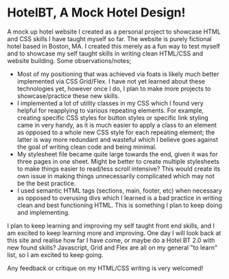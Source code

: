 # HotelBT, A Mock Hotel Design!
A mock up hotel website I created as a personal project to showcase HTML and CSS skills I have taught myself so far. The website is purely fictional hotel based in Boston, MA. I created this merely as a fun way to test myself and to showcase my self taught skills in writing clean HTML/CSS and website building. Some observations/notes;

<ul>
  <li> Most of my positioning that was achieved via foats is likely much better implemented via CSS Grid/Flex. I have not yet learned about these technologies yet, however once I do, I plan to make more projects to showcase/practice these new skills.</li>
  <li>I implemented a lot of utility classes in my CSS which I found very helpful for reapplying to various repeating elements. For example, creating specific CSS styles for button styles or specific link styling came in very handy, as it is much easier to apply a class to an element as opposed to a whole new CSS style for each repeating element; the latter is way more redundant and wasteful which I believe goes against the goal of writing clean code and being minimal.
  <li> My stylesheet file became quite large towards the end, given it was for three pages in one sheet. Might be better to create multiple stylesheets to make things easier to read/less scroll intensive? This would create its own issue in making things unnecessarily complicated which may not be the best practice.</li>
  <li>I used semantic HTML tags (sections, main, footer, etc) when necessary as opposed to overusing divs which I learned is a bad practice in writing clean and best functioning HTML. This is something I plan to keep doing and implementing.</li>
</ul>
  
  I plan to keep learning and improving my self taught front end skills, and I am excited to keep learning more and improving. One day I will look back at this site and realise how far I have come, or maybe do a Hotel BT 2.0 with new found skills? Javascript, Grid and Flex are all on my general "to learn" list, so I am excited to keep going.
  
Any feedback or critique on my HTML/CSS writing is very welcomed!
